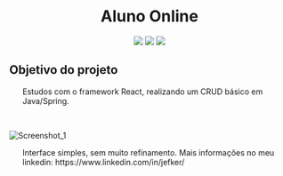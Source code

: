 <h1 align="center"> Aluno Online </h1>
<p align="center">
    <img src="https://img.shields.io/badge/React%20-%23F7DF1E.svg?&style=for-the-badge&color=06ACC9" />
    <img src="https://img.shields.io/badge/Java%20-%23F7DF1E.svg?&style=for-the-badge&color=D9760D" />
    <img src="https://img.shields.io/badge/Springboot%20-%23F7DF1E.svg?&style=for-the-badge&color=6EBD1F" />
</p>


<h2> Objetivo do projeto</h2>
<ol>
    <p>Estudos com o framework React, realizando um CRUD básico em Java/Spring.</p>
</ol>
<br>

![Screenshot_1](https://github.com/jefker/aluno_online/assets/64321545/d0df87d1-15db-4c3c-9029-d051a2d47305)

<ol>
    <p>Interface simples, sem muito refinamento. Mais informações no meu linkedin: https://www.linkedin.com/in/jefker/ </p>
</ol>
